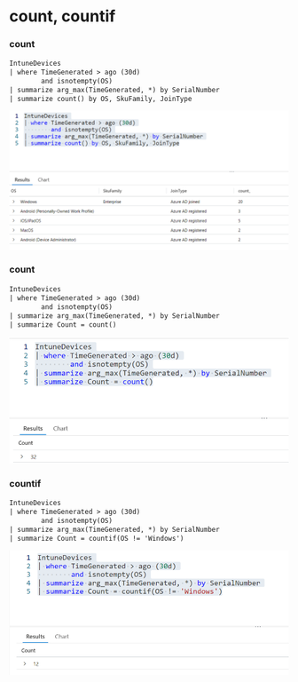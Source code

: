 # count, countif

### count

```
IntuneDevices
| where TimeGenerated > ago (30d)
        and isnotempty(OS)
| summarize arg_max(TimeGenerated, *) by SerialNumber
| summarize count() by OS, SkuFamily, JoinType
```

![](<../../../.gitbook/assets/image (11).png>)

### count

```
IntuneDevices
| where TimeGenerated > ago (30d)
        and isnotempty(OS)
| summarize arg_max(TimeGenerated, *) by SerialNumber
| summarize Count = count()
```

![](<../../../.gitbook/assets/image (9).png>)

### countif

```
IntuneDevices
| where TimeGenerated > ago (30d)
        and isnotempty(OS)
| summarize arg_max(TimeGenerated, *) by SerialNumber
| summarize Count = countif(OS != 'Windows')
```

![](<../../../.gitbook/assets/image (26) (1) (1).png>)
